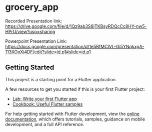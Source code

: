# grocery_app

Recorded Presentation link: https://drive.google.com/file/d/1Qz9ab3S8jTKBsyRDQcCc8HY-nw5-HPrU/view?usp=sharing

Powerpoint Presentation Link: https://docs.google.com/presentation/d/1e5BfMCIVL-Gi5YNqkxgA-113XOoXi4DF/edit?slide=id.p1#slide=id.p1

## Getting Started

This project is a starting point for a Flutter application.

A few resources to get you started if this is your first Flutter project:

- [Lab: Write your first Flutter app](https://docs.flutter.dev/get-started/codelab)
- [Cookbook: Useful Flutter samples](https://docs.flutter.dev/cookbook)

For help getting started with Flutter development, view the
[online documentation](https://docs.flutter.dev/), which offers tutorials,
samples, guidance on mobile development, and a full API reference.

